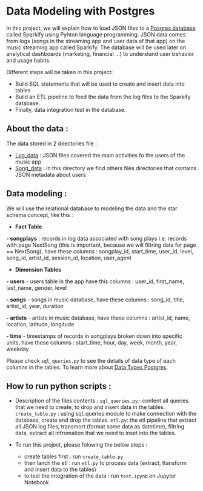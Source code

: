 # Data Modeling with Postgres
In this project, we will explain how to load JSON files to a [Posgres database](https://www.postgresql.org/) called Sparkify using Pyhton language programming.
JSON data comes from logs (songs in the streaming app and user data of that app) on the music streaming app called Sparkify.
The database will be used later on analytical dashboards (marketing, financial ...) to understand user behavior and usage habits.

Different steps will be taken in this project:
- Build SQL statements that will be used to create and insert data into tables
- Build an ETL pipeline to feed the data from the log files to the Sparkify database.
- Finally, data integration test in the database.

## About the data :
The data stored in 2 directories file :
- [Log_data](https://github.com/Iaddiop/Data_Modeling_with_Postgres/tree/master/data/log_data/2018/11) : JSON files covered the main activities fo the users of the music app
- [Song_data](https://github.com/Iaddiop/Data_Modeling_with_Postgres/tree/master/data/song_data/A) : in this directory we find others files directories that contains JSON metadata about users

## Data modeling :
We will use the relational database to modeling the data and the star schema concept, like this :

- **Fact Table**

**- songplays** : records in log data associated with song plays i.e. records with page NextSong (this is important, because we will filtring data for page == NextSong), have these columns :
songplay_id, start_time, user_id, level, song_id, artist_id, session_id, location, user_agent

- **Dimension Tables**

**- users** - users table in the app have this columns : user_id, first_name, last_name, gender, level

**- songs** - songs in music database, have these columns : song_id, title, artist_id, year, duration

**- artists** - artists in music database, have these columns : artist_id, name, location, latitude, longitude

**- time** - timestamps of records in songplays broken down into specific units, have these columns : start_time, hour, day, week, month, year, weekday

Please check `sql_queries.py` to see the details of data type of each columns in the tables.
To learn more about [Data Types Postgres](https://www.postgresql.org/docs/9.5/datatype.html).

## How to run python scripts :
- Description of the files contents :
`sql_queries.py` : content all queries that we need to create, to drop and insert data in the tables.
`create_table.py` : using sql_queries module to make connection with the database, create and drop the tables.
`etl.py`: the etl pipeline that extract all JSON log files, transmort (format some data as datetime), filtring data, extract all infromation that we need to inset into the tables.

- To run this project, please folowing the below steps :
    - create tables first : run `create_table.py`
    - then lanch the etl : run `etl.py` to process data (extract, ttansform and insert data to the tables)
    - to test the integration of the data : run `test.ipynb` on Jupyter Notebook 
